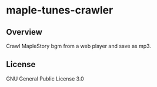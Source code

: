 # maple-tunes-crawler

## Overview

Crawl MapleStory bgm from a web player and save as mp3.

## License

GNU General Public License 3.0
